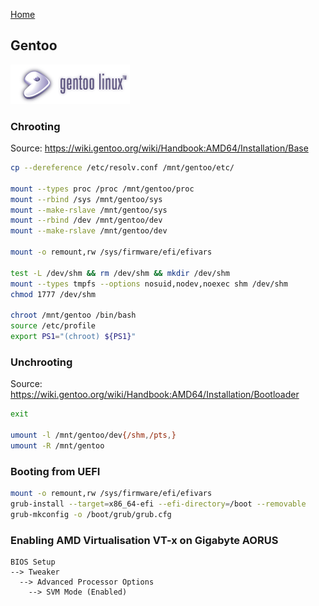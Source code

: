 [Home](/index.md)

## Gentoo

![Gentoo Site Logo](res/gentoo-site-logo.png)

### Chrooting

Source: https://wiki.gentoo.org/wiki/Handbook:AMD64/Installation/Base

```bash
cp --dereference /etc/resolv.conf /mnt/gentoo/etc/

mount --types proc /proc /mnt/gentoo/proc
mount --rbind /sys /mnt/gentoo/sys
mount --make-rslave /mnt/gentoo/sys
mount --rbind /dev /mnt/gentoo/dev
mount --make-rslave /mnt/gentoo/dev

mount -o remount,rw /sys/firmware/efi/efivars

test -L /dev/shm && rm /dev/shm && mkdir /dev/shm
mount --types tmpfs --options nosuid,nodev,noexec shm /dev/shm
chmod 1777 /dev/shm

chroot /mnt/gentoo /bin/bash
source /etc/profile
export PS1="(chroot) ${PS1}"
```

### Unchrooting

Source: https://wiki.gentoo.org/wiki/Handbook:AMD64/Installation/Bootloader

```bash
exit

umount -l /mnt/gentoo/dev{/shm,/pts,}
umount -R /mnt/gentoo

```

### Booting from UEFI

```bash
mount -o remount,rw /sys/firmware/efi/efivars
grub-install --target=x86_64-efi --efi-directory=/boot --removable
grub-mkconfig -o /boot/grub/grub.cfg
```

### Enabling AMD Virtualisation VT-x on Gigabyte AORUS 

```
BIOS Setup
--> Tweaker
  --> Advanced Processor Options
    --> SVM Mode (Enabled)
```
